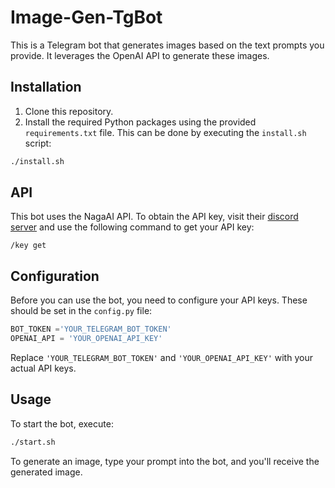 # Image-Gen-TgBot

This is a Telegram bot that generates images based on the text prompts you provide. It leverages the OpenAI API to generate these images.

## Installation

1. Clone this repository.
2. Install the required Python packages using the provided `requirements.txt` file. This can be done by executing the `install.sh` script: 
```bash
./install.sh
```

## API

This bot uses the NagaAI API. To obtain the API key, visit their [discord server](https://discord.gg/dZpCWZ3d) and use the following command to get your API key:
```
/key get

```

## Configuration

Before you can use the bot, you need to configure your API keys. These should be set in the `config.py` file:
```python
BOT_TOKEN ='YOUR_TELEGRAM_BOT_TOKEN'
OPENAI_API = 'YOUR_OPENAI_API_KEY'
```

Replace `'YOUR_TELEGRAM_BOT_TOKEN'` and `'YOUR_OPENAI_API_KEY'` with your actual API keys.

## Usage

To start the bot, execute:
```bash
./start.sh
```

To generate an image, type your prompt into the bot, and you'll receive the generated image.
